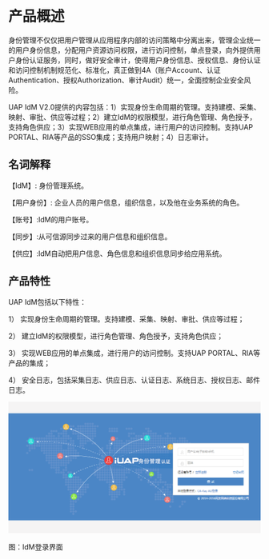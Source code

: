 # 产品概述

身份管理不仅仅把用户管理从应用程序内部的访问策略中分离出来，管理企业统一的用户身份信息，分配用户资源访问权限，进行访问控制，单点登录，向外提供用户身份认证服务，同时，做好安全审计，使得用户身份信息、授权信息、身份认证和访问控制机制规范化、标准化，真正做到4A（账户Account、认证Authentication、授权Authorization、审计Audit）统一，全面控制企业安全风险。

UAP IdM V2.0提供的内容包括：1）实现身份生命周期的管理。支持建模、采集、映射、审批、供应等过程；2）建立IdM的权限模型，进行角色管理、角色授予，支持角色供应；3）实现WEB应用的单点集成，进行用户的访问控制。支持UAP PORTAL、RIA等产品的SSO集成；支持用户映射；4）日志审计。


## 名词解释

【IdM】: 身份管理系统。

【用户身份】: 企业人员的用户信息，组织信息，以及他在业务系统的角色。

【账号】:IdM的用户账号。

【同步】:从可信源同步过来的用户信息和组织信息。

【供应】:IdM自动把用户信息、角色信息和组织信息同步给应用系统。

## 产品特性

UAP IdM包括以下特性：

1） 实现身份生命周期的管理。支持建模、采集、映射、审批、供应等过程；

2） 建立IdM的权限模型，进行角色管理、角色授予，支持角色供应；

3） 实现WEB应用的单点集成，进行用户的访问控制。支持UAP PORTAL、RIA等产品的集成；

4） 安全日志，包括采集日志、供应日志、认证日志、系统日志、授权日志、邮件日志。

![](/articles/idm/1-/images/image3.png)

图：IdM登录界面
